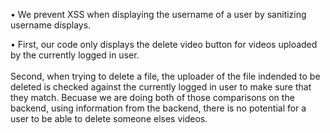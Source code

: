 &bull; We prevent XSS when displaying the username of a user by sanitizing username displays.

&bull; First, our code only displays the delete video button for videos uploaded by the currently logged in user. <br><br>
Second, when trying to delete a file, the uploader of the file indended to be deleted is checked against the currently logged in user to make sure that they match. Becuase we are doing both of those comparisons on the backend, using information from the backend, there is no potential for a user to be able to delete someone elses videos. 
